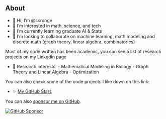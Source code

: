 

## About


- 👋 Hi, I’m @scronge
- 👀 I’m interested in math, science, and tech
- 🌱 I’m currently learning graduate AI & Stats
- 💞️ I’m looking to collaborate on machine learning, math modeling and discrete math (graph theory, linear algebra, combinatorics)

Most of my code written has been academic, you can see a list of research projects on my LinkedIn page

- 🔬 Research interests:
      - Mathematical Modeling in Biology
      - Graph Theory and Linear Algebra
      - Optimization


You can also check some of the code projects I like down on this link:

- ✨ <a href="https://github.com/scronge?tab=stars"> My GitHub Stars</a>


You can also [sponsor me on GitHub](https://github.com/sponsors/scronge/).
<p align="left">
  <a href="https://github.com/sponsors/scronge/"><img alt="GitHub Sponsor" title="GitHub Sponsor" src="https://img.shields.io/static/v1?label=Sponsor&message=%E2%9D%A4&logo=GitHub&color=%23E05D44&style=for-the-badge"/></a>
</p>
